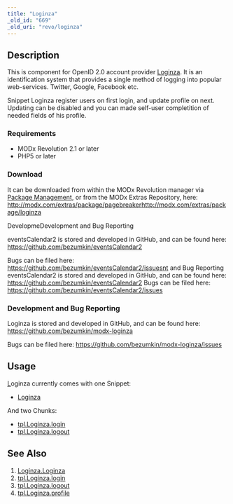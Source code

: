 ```yaml
---
title: "Loginza"
_old_id: "669"
_old_uri: "revo/loginza"
---
```


## Description

This is component for OpenID 2.0 account provider [Loginza](http://loginza.ru/?lang=en). It is an identification system that provides a single method of logging into popular web-services. Twitter, Google, Facebook etc.

Snippet Loginza register users on first login, and update profile on next. Updating can be disabled and you can made self-user completition of needed fields of his profile.

### Requirements

- MODx Revolution 2.1 or later
- PHP5 or later

### Download

It can be downloaded from within the MODx Revolution manager via [Package Management](developing-in-modx/advanced-development/package-management "Package Management"), or from the MODx Extras Repository, here: <http://modx.com/extras/package/pagebreaker><http://modx.com/extras/package/loginza>

DevelopmeDevelopment and Bug Reporting

eventsCalendar2 is stored and developed in GitHub, and can be found here: <https://github.com/bezumkin/eventsCalendar2>

Bugs can be filed here: <https://github.com/bezumkin/eventsCalendar2/issuesnt> and Bug Reporting 
eventsCalendar2 is stored and developed in GitHub, and can be found here: <https://github.com/bezumkin/eventsCalendar2>
Bugs can be filed here: <https://github.com/bezumkin/eventsCalendar2/issues>

### Development and Bug Reporting

Loginza is stored and developed in GitHub, and can be found here: <https://github.com/bezumkin/modx-loginza>

Bugs can be filed here: <https://github.com/bezumkin/modx-loginza/issues>

## Usage

[L](/extras/pagebreaker/pagebreaker.pagebreaker "PageBreaker.PageBreaker")oginza currently comes with one Snippet:

- [Loginza](/extras/loginza/loginza.loginza "Loginza.Loginza")

And two Chunks:

- [tpl.Loginza.login](/extras/loginza/tpl.loginza.login "tpl.Loginza.login")
- [tpl.Loginza.logout](/extras/loginza/tpl.loginza.logout "tpl.Loginza.logout")

## See Also

1. [Loginza.Loginza](/extras/loginza/loginza.loginza)
2. [tpl.Loginza.login](/extras/loginza/tpl.loginza.login)
3. [tpl.Loginza.logout](/extras/loginza/tpl.loginza.logout)
4. [tpl.Loginza.profile](/extras/loginza/tpl.loginza.profile)